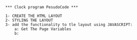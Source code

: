 	
	*** Clock program PesudoCode ***

	1- CREATE THE HTML LAYOUT
	2- STYLING THE LAYOUT
	3- add the functionality to tle layout using JAVASCRIPT:
		a: Get The Page Variables
		b: 
